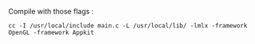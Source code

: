 Compile with those flags :

```
cc -I /usr/local/include main.c -L /usr/local/lib/ -lmlx -framework OpenGL -framework Appkit
```
